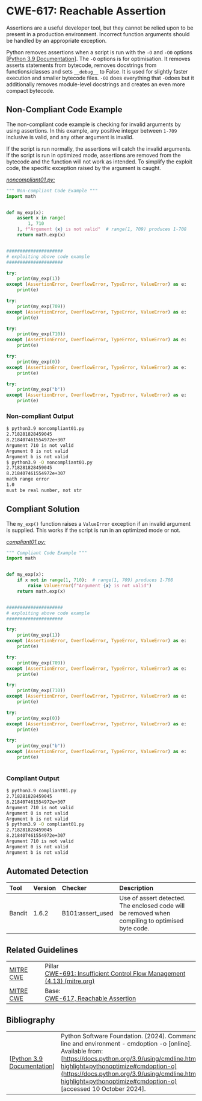 # CWE-617: Reachable Assertion

Assertions are a useful developer tool, but they cannot be relied upon to be present in a production environment. Incorrect function arguments should be handled by an appropriate exception.

Python removes assertions when a script is run with the `-O`  and `-OO` options [[Python 3.9 Documentation](https://docs.python.org/3.9/using/cmdline.html?highlight=pythonoptimize#cmdoption-o)]. The `-O` options is for optimisation. It removes asserts statements from bytecode, removes docstrings from functions/classes and sets `__debug__` to False. It is used for slightly faster execution and smaller bytecode files. `-OO` does everything that `-O`does but it additionally removes module-level docstrings and creates an even more compact bytecode.

## Non-Compliant Code Example

The non-compliant code example is checking for invalid arguments by using assertions. In this example, any positive integer between `1-709` inclusive is valid, and any other argument is invalid.

If the script is run normally, the assertions will catch the invalid arguments. If the script is run in optimized mode, assertions are removed from the bytecode and the function will not work as intended. To simplify the exploit code, the specific exception raised by the argument is caught.

[*noncompliant01.py:*](noncompliant01.py)

```py
""" Non-compliant Code Example """
import math


def my_exp(x):
    assert x in range(
        1, 710
    ), f"Argument {x} is not valid"  # range(1, 709) produces 1-708
    return math.exp(x)


#####################
# exploiting above code example
#####################

try:
    print(my_exp(1))
except (AssertionError, OverflowError, TypeError, ValueError) as e:
    print(e)

try:
    print(my_exp(709))
except (AssertionError, OverflowError, TypeError, ValueError) as e:
    print(e)

try:
    print(my_exp(710))
except (AssertionError, OverflowError, TypeError, ValueError) as e:
    print(e)

try:
    print(my_exp(0))
except (AssertionError, OverflowError, TypeError, ValueError) as e:
    print(e)

try:
    print(my_exp("b"))
except (AssertionError, OverflowError, TypeError, ValueError) as e:
    print(e)

```

### Non-compliant Output

```bash
$ python3.9 noncompliant01.py
2.718281828459045
8.218407461554972e+307
Argument 710 is not valid
Argument 0 is not valid
Argument b is not valid
$ python3.9 -O noncompliant01.py
2.718281828459045
8.218407461554972e+307
math range error
1.0
must be real number, not str
```

## Compliant Solution

The `my_exp()` function raises a `ValueError` exception if an invalid argument is supplied. This works if the script is run in an optimized mode or not.

[*compliant01.py:*](compliant01.py)

```py
""" Compliant Code Example """
import math


def my_exp(x):
    if x not in range(1, 710):  # range(1, 709) produces 1-708
        raise ValueError(f"Argument {x} is not valid")
    return math.exp(x)


#####################
# exploiting above code example
#####################

try:
    print(my_exp(1))
except (AssertionError, OverflowError, TypeError, ValueError) as e:
    print(e)

try:
    print(my_exp(709))
except (AssertionError, OverflowError, TypeError, ValueError) as e:
    print(e)

try:
    print(my_exp(710))
except (AssertionError, OverflowError, TypeError, ValueError) as e:
    print(e)

try:
    print(my_exp(0))
except (AssertionError, OverflowError, TypeError, ValueError) as e:
    print(e)

try:
    print(my_exp("b"))
except (AssertionError, OverflowError, TypeError, ValueError) as e:
    print(e)
 
```

### Compliant Output

```bash
$ python3.9 compliant01.py
2.718281828459045
8.218407461554972e+307
Argument 710 is not valid
Argument 0 is not valid
Argument b is not valid
$ python3.9 -O compliant01.py
2.718281828459045
8.218407461554972e+307
Argument 710 is not valid
Argument 0 is not valid
Argument b is not valid
```

## Automated Detection

|Tool|Version|Checker|Description|
|:---|:---|:---|:---|
|Bandit|1.6.2|B101:assert_used|Use of assert detected. The enclosed code will be removed when compiling to optimised byte code.|

## Related Guidelines

|||
|:---|:---|
|[MITRE CWE](http://cwe.mitre.org/)|Pillar<br>[CWE-691: Insufficient Control Flow Management (4.13) (mitre.org)](https://cwe.mitre.org/data/definitions/691.html)|
|[MITRE CWE](http://cwe.mitre.org/)|Base:<br>[CWE-617, Reachable Assertion](https://cwe.mitre.org/data/definitions/617.html)|

## Bibliography

|||
|:---|:---|
|[[Python 3.9 Documentation](https://docs.python.org/3.9/)]|Python Software Foundation. (2024). Command line and environment - cmdoption -o [online].<br>Available from: [https://docs.python.org/3.9/using/cmdline.html?highlight=pythonoptimize#cmdoption-o](https://docs.python.org/3.9/using/cmdline.html?highlight=pythonoptimize#cmdoption-o)<br>[accessed 10 October 2024].|

